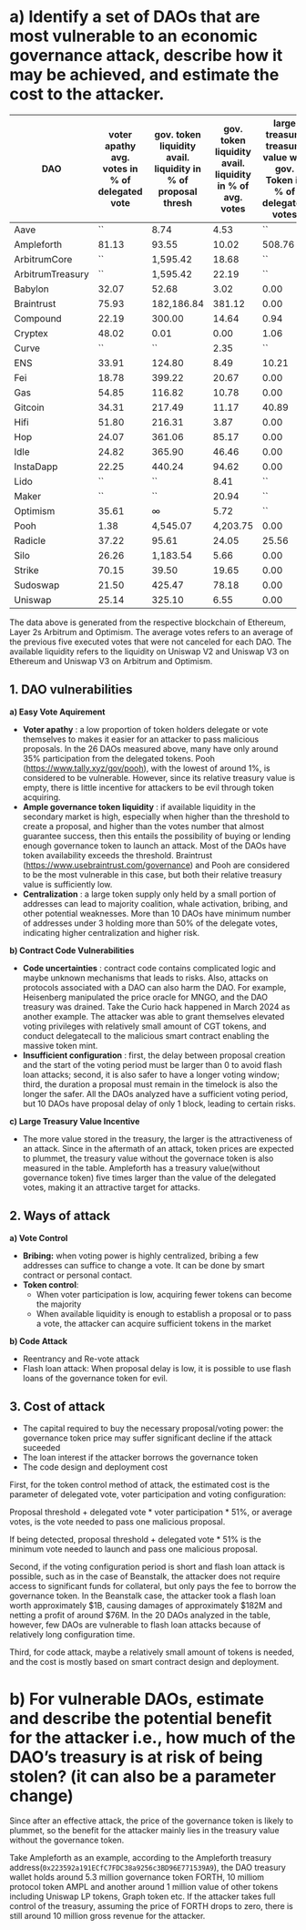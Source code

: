 # a) Identify a set of DAOs that are most vulnerable to an economic governance attack, describe how it may be achieved, and estimate the cost to the attacker.


| DAO              | voter apathy<br />avg. votes in % of delegated vote | gov. token liquidity<br />avail. liquidity in % of proposal thresh | gov. token liquidity<br />avail. liquidity in % of avg. votes | large treasury<br />treasury value w/o gov. Token in % of delegated votes | configuration<br />proposal delay in blocks | configuration<br />voting period in blocks | configuration<br />timelock delay in blocks | centralization<br />minimum number of addresses holding more than 50% of the delegate votes |
| ---------------- | --------------------------------------------------- | ------------------------------------------------------------------ | ------------------------------------------------------------- | ------------------------------------------------------------------------- | ------------------------------------------- | ------------------------------------------ | ------------------------------------------- | ------------------------------------------------------------------------------------------- |
| Aave             | ``                                                  | 8.74                                                               | 4.53                                                          | ``                                                                        | 7,200                                       | 72,000                                     | ``                                          | 3                                                                                           |
| Ampleforth       | 81.13                                               | 93.55                                                              | 10.02                                                         | 508.76                                                                    | 13,140                                      | 19,710                                     | 172,800                                     | 3                                                                                           |
| ArbitrumCore     | ``                                                  | 1,595.42                                                           | 18.68                                                         | ``                                                                        | 21,600                                      | 100,800                                    | ``                                          | ``                                                                                          |
| ArbitrumTreasury | ``                                                  | 1,595.42                                                           | 22.19                                                         | ``                                                                        | 21,600                                      | 100,800                                    | ``                                          | ``                                                                                          |
| Babylon          | 32.07                                               | 52.68                                                              | 3.02                                                          | 0.00                                                                      | 1                                           | 45,818                                     | 86,400                                      | 4                                                                                           |
| Braintrust       | 75.93                                               | 182,186.84                                                         | 381.12                                                        | 0.00                                                                      | 1                                           | 17,280                                     | 604,800                                     | 1                                                                                           |
| Compound         | 22.19                                               | 300.00                                                             | 14.64                                                         | 0.94                                                                      | 13,140                                      | 19,710                                     | 172,800                                     | 12                                                                                          |
| Cryptex          | 48.02                                               | 0.01                                                               | 0.00                                                          | 1.06                                                                      | 1                                           | 172,800                                    | 259,200                                     | 3                                                                                           |
| Curve            | ``                                                  | ``                                                                 | 2.35                                                          | ``                                                                        | ``                                          | 604,800                                    | ``                                          | ``                                                                                          |
| ENS              | 33.91                                               | 124.80                                                             | 8.49                                                          | 10.21                                                                     | 1                                           | 45,818                                     | 172,800                                     | 17                                                                                          |
| Fei              | 18.78                                               | 399.22                                                             | 20.67                                                         | 0.00                                                                      | 1                                           | 13,000                                     | 86,400                                      | 14                                                                                          |
| Gas              | 54.85                                               | 116.82                                                             | 10.78                                                         | 0.00                                                                      | 1                                           | 45,818                                     | 0                                           | 2                                                                                           |
| Gitcoin          | 34.31                                               | 217.49                                                             | 11.17                                                         | 40.89                                                                     | 13,140                                      | 40,320                                     | 172,800                                     | 3                                                                                           |
| Hifi             | 51.80                                               | 216.31                                                             | 3.87                                                          | 0.00                                                                      | 13,140                                      | 36,000                                     | 172,800                                     | 4                                                                                           |
| Hop              | 24.07                                               | 361.06                                                             | 85.17                                                         | 0.00                                                                      | 1                                           | 45,818                                     | 172,800                                     | 7                                                                                           |
| Idle             | 24.82                                               | 365.90                                                             | 46.46                                                         | 0.00                                                                      | 100                                         | 17,280                                     | 172,800                                     | 7                                                                                           |
| InstaDapp        | 22.25                                               | 440.24                                                             | 94.62                                                         | 0.00                                                                      | 7,200                                       | 14,400                                     | 172,800                                     | 3                                                                                           |
| Lido             | ``                                                  | ``                                                                 | 8.41                                                          | ``                                                                        | ``                                          | 21,600                                     | ``                                          | ``                                                                                          |
| Maker            | ``                                                  | ``                                                                 | 20.94                                                         | ``                                                                        | ``                                          | ``                                         | ``                                          | 10                                                                                          |
| Optimism         | 35.61                                               | ∞                                                                 | 5.72                                                          | ``                                                                        | ``                                          | 259,200                                    | ``                                          | 2                                                                                           |
| Pooh             | 1.38                                                | 4,545.07                                                           | 4,203.75                                                      | 0.00                                                                      | 1                                           | 50,400                                     | 259,200                                     | 2                                                                                           |
| Radicle          | 37.22                                               | 95.61                                                              | 24.05                                                         | 25.56                                                                     | 1                                           | 17,280                                     | 172,800                                     | 3                                                                                           |
| Silo             | 26.26                                               | 1,183.54                                                           | 5.66                                                          | 0.00                                                                      | 128                                         | 21,000                                     | 172,800                                     | ``                                                                                          |
| Strike           | 70.15                                               | 39.50                                                              | 19.65                                                         | 0.00                                                                      | 1                                           | 17,280                                     | 172,800                                     | ``                                                                                          |
| Sudoswap         | 21.50                                               | 425.47                                                             | 78.18                                                         | 0.00                                                                      | 14,400                                      | 21,600                                     | ``                                          | 16                                                                                          |
| Uniswap          | 25.14                                               | 325.10                                                             | 6.55                                                          | 0.00                                                                      | 13,140                                      | 40,320                                     | 172,800                                     | ``                                                                                          |

The data above is generated from the respective blockchain of Ethereum, Layer 2s Arbitrum and Optimism. The average votes refers to an average of the previous five executed votes that were not canceled for each DAO. The available liquidity refers to the liquidity on Uniswap V2 and Uniswap V3 on Ethereum and Uniswap V3 on Arbitrum and Optimism.

## 1. DAO vulnerabilities

**a) Easy Vote Aquirement**

* **Voter apathy** : a low proportion of token holders delegate or vote themselves to makes it easier for an attacker to pass malicious proposals. In the 26 DAOs measured above, many have only around 35% participation from the delegated tokens. Pooh (https://www.tally.xyz/gov/pooh), with the lowest of around 1%, is considered to be vulnerable. However, since its relative treasury value is empty, there is little incentive for attackers to be evil through token acquiring.
* **Ample governance token liquidity** : if available liquidity in the secondary market is high, especially when higher than the threshold to create a proposal, and higher than the votes number that almost guarantee success, then this entails the possibility of buying or lending enough governance token to launch an attack. Most of the DAOs have token availability exceeds the threshold. Braintrust (https://www.usebraintrust.com/governance) and Pooh are considered to be the most vulnerable in this case, but both their relative treasury value is sufficiently low.
* **Centralization** : a large token supply only held  by a small portion of addresses can lead to majority coalition, whale activation, bribing, and other potential weaknesses. More than 10 DAOs have minimum number of addresses under 3 holding more than 50% of the delegate votes, indicating higher centralization and higher risk.

**b) Contract Code Vulnerabilities**

* **Code uncertainties** : contract code contains complicated logic and maybe unknown mechanisms that leads to risks. Also, attacks on protocols associated with a DAO can also harm the DAO. For example, Heisenberg manipulated the price oracle for MNGO, and the DAO treasury was drained. Take the Curio hack happened in March 2024 as another example. The attacker was able to grant themselves elevated voting privileges with relatively small amount of CGT tokens, and conduct delegatecall to the malicious smart contract enabling the massive token mint.
* **Insufficient configuration** : first, the delay between proposal creation and the start of the voting period must be larger than 0 to avoid flash loan attacks; second, it is also safer to have a longer voting window; third, the duration a proposal must remain in the timelock is also the longer the safer. All the DAOs analyzed have a sufficient voting period, but 10 DAOs have proposal delay of only 1 block, leading to certain risks.

**c) Large Treasury ****Value**** Incentive**

* The more value stored in the treasury, the larger is the attractiveness of an attack. Since in the aftermath of an attack, token prices are expected to plummet, the treasury value without the governace token is also measured in the table. Ampleforth has a treasury value(without governance token) five times larger than the value of the delegated votes, making it an attractive target for attacks.


## 2. **Ways of attack**

**a) Vote Control**

* **Bribing:** when voting power is highly centralized, bribing a few addresses can suffice to change a vote. It can be done by smart contract or personal contact.
* **Token control**:
  * When voter participation is low, acquiring fewer tokens can become the majority
  * When available liquidity is enough to establish a proposal or to pass a vote, the attacker can acquire sufficient tokens in the market

**b) Code Attack**

* Reentrancy and Re-vote attack
* Flash loan attack: When proposal delay is low, it is possible to use flash loans of the governance token for evil.


## 3. **Cost of attack**

* The capital required to buy the necessary proposal/voting power: the governance token price may suffer significant decline if the attack suceeded
* The loan interest if the attacker borrows the governance token
* The code design and deployment cost

First, for the token control method of attack, the estimated cost is the parameter of delegated vote, voter participation and voting configuration:

Proposal threshold + delegated vote * voter participation * 51%, or average votes, is the vote needed to pass one malicious proposal.

If being detected, proposal threshold + delegated vote * 51% is the minimum vote needed to launch and pass one malicious proposal.

Second, if the voting configuration period is short and flash loan attack is possible, such as in the case of Beanstalk, the attacker does not require access to significant funds for collateral, but only pays the fee to borrow the governance token. In the Beanstalk case, the attacker took a flash loan worth approximately \$1B, causing damages of approximately \$182M and netting a profit of around \$76M. In the 20 DAOs analyzed in the table, however, few DAOs are vulnerable to flash loan attacks because of relatively long configuration time.

Third, for code attack, maybe a relatively small amount of tokens is needed, and the cost is mostly based on smart contract design and deployment.

# b) For vulnerable DAOs, estimate and describe the potential benefit for the attacker i.e., how much of the DAO’s treasury is at risk of being stolen? (it can also be a parameter change)

Since after an effective attack, the price of the governance token is likely to plummet, so the benefit for the attacker mainly lies in the treasury value without the governance token.

Take Ampleforth as an example, according to the Ampleforth treasury address(`0x223592a191ECfC7FDC38a9256c3BD96E771539A9`),  the DAO treasury wallet holds around 5.3 million governance token FORTH, 10 milliom protocol token AMPL and another around 1 million value of other tokens including Uniswap LP tokens, Graph token etc. If the attacker takes full control of the treasury, assuming the price of FORTH drops to zero, there is still around 10 million gross revenue for the attacker.
